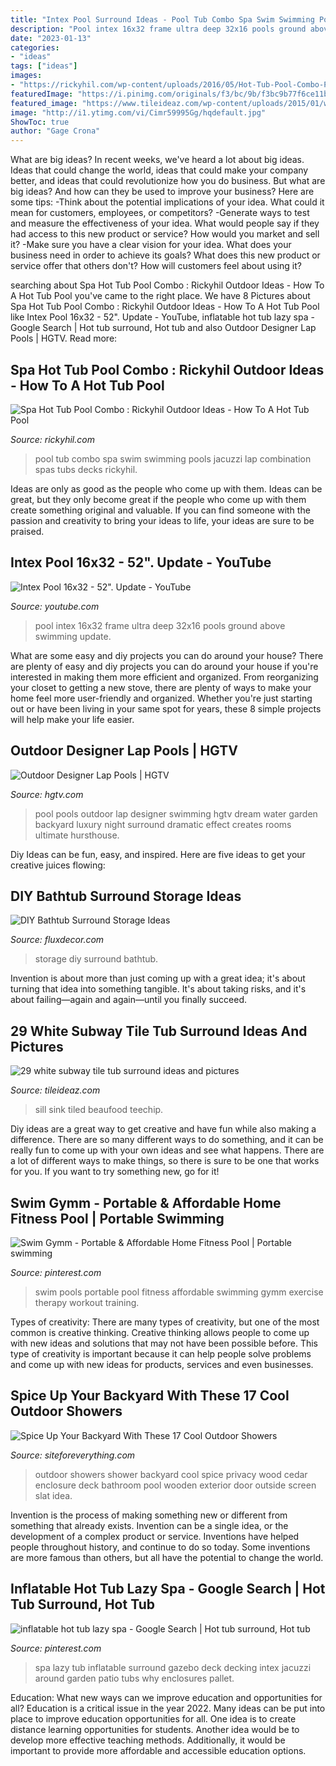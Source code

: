 ```yaml
---
title: "Intex Pool Surround Ideas - Pool Tub Combo Spa Swim Swimming Pools Jacuzzi Lap Combination Spas Tubs Decks Rickyhil"
description: "Pool intex 16x32 frame ultra deep 32x16 pools ground above swimming update"
date: "2023-01-13"
categories:
- "ideas"
tags: ["ideas"]
images:
- "https://rickyhil.com/wp-content/uploads/2016/05/Hot-Tub-Pool-Combo-Picture.jpg"
featuredImage: "https://i.pinimg.com/originals/f3/bc/9b/f3bc9b77f6ce11b8349ecc64f5f5b37b.jpg"
featured_image: "https://www.tileideaz.com/wp-content/uploads/2015/01/white_subway_tile_tub_surround_6.jpg"
image: "http://i1.ytimg.com/vi/Cimr59995Gg/hqdefault.jpg"
ShowToc: true
author: "Gage Crona"
---
```



What are big ideas?
In recent weeks, we've heard a lot about big ideas. Ideas that could change the world, ideas that could make your company better, and ideas that could revolutionize how you do business. But what are big ideas? And how can they be used to improve your business? Here are some tips: 
-Think about the potential implications of your idea. What could it mean for customers, employees, or competitors? 
-Generate ways to test and measure the effectiveness of your idea. What would people say if they had access to this new product or service? How would you market and sell it? 
-Make sure you have a clear vision for your idea. What does your business need in order to achieve its goals? What does this new product or service offer that others don't? How will customers feel about using it?

	

		
searching about Spa Hot Tub Pool Combo : Rickyhil Outdoor Ideas - How To A Hot Tub Pool you've came to the right place. We have 8 Pictures about Spa Hot Tub Pool Combo : Rickyhil Outdoor Ideas - How To A Hot Tub Pool like Intex Pool 16x32 - 52&quot;. Update - YouTube, inflatable hot tub lazy spa - Google Search | Hot tub surround, Hot tub and also Outdoor Designer Lap Pools | HGTV. Read more:
		
    
## Spa Hot Tub Pool Combo : Rickyhil Outdoor Ideas - How To A Hot Tub Pool

<img loading=lazy src="https://rickyhil.com/wp-content/uploads/2016/05/Hot-Tub-Pool-Combo-Picture.jpg" onerror="this.onerror=null;this.src='https://tse1.mm.bing.net/th?id=OIP.Movmd4zm3ZTFw9nuE8rRiwHaEs&amp;pid=15.1';" alt="Spa Hot Tub Pool Combo : Rickyhil Outdoor Ideas - How To A Hot Tub Pool">

_Source: rickyhil.com_

>pool tub combo spa swim swimming pools jacuzzi lap combination spas tubs decks rickyhil. 

	

Ideas are only as good as the people who come up with them.
Ideas can be great, but they only become great if the people who come up with them create something original and valuable. If you can find someone with the passion and creativity to bring your ideas to life, your ideas are sure to be praised.

    
## Intex Pool 16x32 - 52&quot;. Update - YouTube

<img loading=lazy src="http://i1.ytimg.com/vi/Cimr59995Gg/hqdefault.jpg" onerror="this.onerror=null;this.src='https://tse2.mm.bing.net/th?id=OIP.FaaP0jQb4dUgGMG7-Y5t9AHaFj&amp;pid=15.1';" alt="Intex Pool 16x32 - 52&quot;. Update - YouTube">

_Source: youtube.com_

>pool intex 16x32 frame ultra deep 32x16 pools ground above swimming update. 

	

What are some easy and diy projects you can do around your house?
There are plenty of easy and diy projects you can do around your house if you're interested in making them more efficient and organized. From reorganizing your closet to getting a new stove, there are plenty of ways to make your home feel more user-friendly and organized. Whether you're just starting out or have been living in your same spot for years, these 8 simple projects will help make your life easier.

    
## Outdoor Designer Lap Pools | HGTV

<img loading=lazy src="https://hgtvhome.sndimg.com/content/dam/images/hgtv/fullset/2008/1/14/1/robert-hursthouse-pool-symm.jpg.rend.hgtvcom.616.462.suffix/1400942517894.jpeg" onerror="this.onerror=null;this.src='https://tse3.mm.bing.net/th?id=OIP.aIFxdfmuuP6TIMlarYs-WwHaFj&amp;pid=15.1';" alt="Outdoor Designer Lap Pools | HGTV">

_Source: hgtv.com_

>pool pools outdoor lap designer swimming hgtv dream water garden backyard luxury night surround dramatic effect creates rooms ultimate hursthouse. 

	

Diy Ideas can be fun, easy, and inspired. Here are five ideas to get your creative juices flowing:

    
## DIY Bathtub Surround Storage Ideas

<img loading=lazy src="https://fluxdecor.com/wp-content/uploads/2015/09/1-bathtub-surround-storage-ideas.jpg" onerror="this.onerror=null;this.src='https://tse3.mm.bing.net/th?id=OIP.YFlWIC3WiTdL0eOw_JcfWgHaLH&amp;pid=15.1';" alt="DIY Bathtub Surround Storage Ideas">

_Source: fluxdecor.com_

>storage diy surround bathtub. 

	

Invention is about more than just coming up with a great idea; it's about turning that idea into something tangible. It's about taking risks, and it's about failing—again and again—until you finally succeed.

    
## 29 White Subway Tile Tub Surround Ideas And Pictures

<img loading=lazy src="https://www.tileideaz.com/wp-content/uploads/2015/01/white_subway_tile_tub_surround_6.jpg" onerror="this.onerror=null;this.src='https://tse1.mm.bing.net/th?id=OIP.CD5w5y_kHldkpFe291cO4wHaKa&amp;pid=15.1';" alt="29 white subway tile tub surround ideas and pictures">

_Source: tileideaz.com_

>sill sink tiled beaufood teechip. 

	

Diy ideas are a great way to get creative and have fun while also making a difference. There are so many different ways to do something, and it can be really fun to come up with your own ideas and see what happens. There are a lot of different ways to make things, so there is sure to be one that works for you. If you want to try something new, go for it!

    
## Swim Gymm - Portable &amp; Affordable Home Fitness Pool | Portable Swimming

<img loading=lazy src="https://i.pinimg.com/originals/f3/bc/9b/f3bc9b77f6ce11b8349ecc64f5f5b37b.jpg" onerror="this.onerror=null;this.src='https://tse2.mm.bing.net/th?id=OIP.QJ0fYVO3BQLCU448C3DslgHaEK&amp;pid=15.1';" alt="Swim Gymm - Portable &amp; Affordable Home Fitness Pool | Portable swimming">

_Source: pinterest.com_

>swim pools portable pool fitness affordable swimming gymm exercise therapy workout training. 

	

Types of creativity:
There are many types of creativity, but one of the most common is creative thinking. Creative thinking allows people to come up with new ideas and solutions that may not have been possible before. This type of creativity is important because it can help people solve problems and come up with new ideas for products, services and even businesses.

    
## Spice Up Your Backyard With These 17 Cool Outdoor Showers

<img loading=lazy src="http://siteforeverything.com/wp-content/uploads/2016/04/Outdoor-Shower-14.jpg" onerror="this.onerror=null;this.src='https://tse3.mm.bing.net/th?id=OIP.BDr3IiVnvqgPbUsuLBi2OgHaJ4&amp;pid=15.1';" alt="Spice Up Your Backyard With These 17 Cool Outdoor Showers">

_Source: siteforeverything.com_

>outdoor showers shower backyard cool spice privacy wood cedar enclosure deck bathroom pool wooden exterior door outside screen slat idea. 

	

Invention is the process of making something new or different from something that already exists. Invention can be a single idea, or the development of a complex product or service. Inventions have helped people throughout history, and continue to do so today. Some inventions are more famous than others, but all have the potential to change the world.

    
## Inflatable Hot Tub Lazy Spa - Google Search | Hot Tub Surround, Hot Tub

<img loading=lazy src="https://i.pinimg.com/736x/38/5c/66/385c669dff06ba2896ec344764300c3c--lazy-spa-hot-tubs.jpg" onerror="this.onerror=null;this.src='https://tse4.mm.bing.net/th?id=OIP.QDTejDOz0H40fDaZV4vZewHaEL&amp;pid=15.1';" alt="inflatable hot tub lazy spa - Google Search | Hot tub surround, Hot tub">

_Source: pinterest.com_

>spa lazy tub inflatable surround gazebo deck decking intex jacuzzi around garden patio tubs why enclosures pallet. 

	

Education: What new ways can we improve education and opportunities for all?
Education is a critical issue in the year 2022. Many ideas can be put into place to improve education opportunities for all. One idea is to create distance learning opportunities for students. Another idea would be to develop more effective teaching methods. Additionally, it would be important to provide more affordable and accessible education options.

